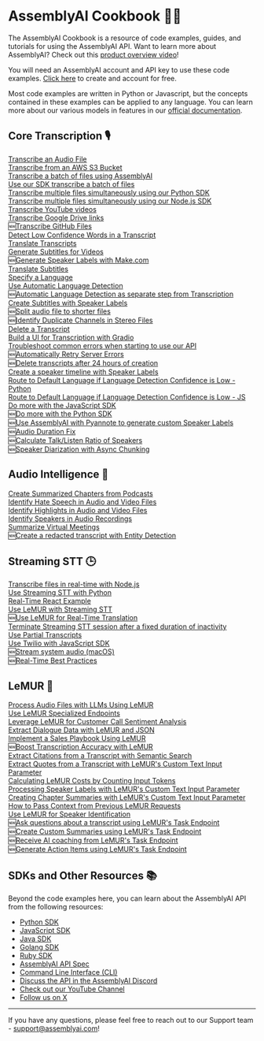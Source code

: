 # AssemblyAI Cookbook 🧑‍🍳
The AssemblyAI Cookbook is a resource of code examples, guides, and tutorials for using the AssemblyAI API. Want to learn more about AssemblyAI? Check out this [product overview video](https://youtu.be/UT1sBCuSJxE)!

You will need an AssemblyAI account and API key to use these code examples. [Click here](https://www.assemblyai.com/dashboard/signup) to create and account for free.

Most code examples are written in Python or Javascript, but the concepts contained in these examples can be applied to any language. You can learn more about our various models in features in our [official documentation](https://www.assemblyai.com/docs/).

## Core Transcription 🎙️
[Transcribe an Audio File](core-transcription/transcribe.ipynb)      
[Transcribe from an AWS S3 Bucket](core-transcription/transcribe_from_s3.ipynb)  
[Transcribe a batch of files using AssemblyAI](core-transcription/transcribe_batch_of_files)   
[Use our SDK transcribe a batch of files](core-transcription/SDK_transcribe_batch_of_files)  
[Transcribe multiple files simultaneously using our Python SDK](core-transcription/SDK_transcribe_batch_of_files/batch_transcription.ipynb)      
[Transcribe multiple files simultaneously using our Node.js SDK](core-transcription/SDK-Node-batch.md)   
[Transcribe YouTube videos](core-transcription/transcribe_youtube_videos.ipynb)  
[Transcribe Google Drive links](core-transcription/transcribing-google-drive-file.md)  
🆕[Transcribe GitHub Files](core-transcription/transcribing-github-files.md)  
[Detect Low Confidence Words in a Transcript](core-transcription/detecting-low-confidence-words.md)  
[Translate Transcripts](core-transcription/translate_transcripts.ipynb)  
[Generate Subtitles for Videos](core-transcription/subtitles.ipynb)\
🆕[Generate Speaker Labels with Make.com](core-transcription/make.com-speaker-labels.md)\
[Translate Subtitles](core-transcription/translate_subtitles.ipynb)     
[Specify a Language](core-transcription/specify-language.ipynb)  
[Use Automatic Language Detection](core-transcription/automatic-language-detection.ipynb)    
🆕[Automatic Language Detection as separate step from Transcription](core-transcription/automatic-language-detection-separate.ipynb)    
[Create Subtitles with Speaker Labels](core-transcription/speaker_labelled_subtitles.ipynb)   
🆕[Split audio file to shorter files](core-transcription/split_audio_file)   
🆕[Identify Duplicate Channels in Stereo Files](core-transcription/identify_duplicate_channels.ipynb)\
[Delete a Transcript ](core-transcription/delete_transcript.ipynb)  
[Build a UI for Transcription with Gradio](core-transcription/gradio-frontend.ipynb)  
[Troubleshoot common errors when starting to use our API](core-transcription/common_errors_and_solutions.md)  
🆕[Automatically Retry Server Errors](core-transcription/retry-server-error.ipynb)  
🆕[Delete transcripts after 24 hours of creation](core-transcription/schedule_delete.ipynb)  
[Create a speaker timeline with Speaker Labels](core-transcription/speaker_timeline.ipynb)\
[Route to Default Language if Language Detection Confidence is Low - Python](core-transcription/automatic-language-detection-route-default-language-python.ipynb)\
[Route to Default Language if Language Detection Confidence is Low - JS](core-transcription/automatic-language-detection-route-default-language-js.md)\
[Do more with the JavaScript SDK](core-transcription/do-more-with-sdk-js.md)\
🆕[Do more with the Python SDK](core-transcription/do-more-with-sdk-python.ipynb)\
🆕[Use AssemblyAI with Pyannote to generate custom Speaker Labels](core-transcription/Use_AssemblyAI_with_Pyannote_to_generate_custom_Speaker_Labels.ipynb)\
🆕[Audio Duration Fix](core-transcription/audio-duration-fix.ipynb)\
🆕[Calculate Talk/Listen Ratio of Speakers](core-transcription/talk-listen-ratio.ipynb)\
🆕[Speaker Diarization with Async Chunking](core-transcription/speaker-diarization-with-async-chunking.ipynb)

## Audio Intelligence 🤖
[Create Summarized Chapters from Podcasts](audio-intelligence/auto_chapters.ipynb)  
[Identify Hate Speech in Audio and Video Files](audio-intelligence/content_moderation.ipynb)     
[Identify Highlights in Audio and Video Files](audio-intelligence/key_phrases.ipynb)      
[Identify Speakers in Audio Recordings](audio-intelligence/speaker_labels.ipynb)      
[Summarize Virtual Meetings](audio-intelligence/summarization.ipynb)      
🆕[Create a redacted transcript with Entity Detection](audio-intelligence/entity_redaction.ipynb)      

## Streaming STT 🕒
[Transcribe files in real-time with Node.js](streaming-stt/file-transcription-nodejs)\
[Use Streaming STT with Python](streaming-stt/real-time.ipynb)\
[Real-Time React Example](https://github.com/AssemblyAI-Examples/realtime-react-example)\
[Use LeMUR with Streaming STT](streaming-stt/real_time_lemur.ipynb)\
🆕[Use LeMUR for Real-Time Translation](streaming-stt/real_time_translation.ipynb)\
[Terminate Streaming STT session after a fixed duration of inactivity](streaming-stt/terminate_realtime_programmatically.ipynb)\
[Use Partial Transcripts](streaming-stt/partial_transcripts.ipynb)\
[Use Twilio with JavaScript SDK](https://github.com/AssemblyAI/twilio-realtime-tutorial)\
🆕[Stream system audio (macOS)](streaming-stt/transcribe_system_audio.ipynb)\
🆕[Real-Time Best Practices](streaming-stt/real-time-best-practices.ipynb)

## LeMUR 🐾
[Process Audio Files with LLMs Using LeMUR](lemur/using-lemur.ipynb)  
[Use LeMUR Specialized Endpoints](lemur/specialized-endpoints.ipynb)  
[Leverage LeMUR for Customer Call Sentiment Analysis](lemur/call-sentiment-analysis.ipynb)     
[Extract Dialogue Data with LeMUR and JSON](lemur/dialogue-data.ipynb)         
[Implement a Sales Playbook Using LeMUR](lemur/sales-playbook.ipynb)   
🆕[Boost Transcription Accuracy with LeMUR](lemur/custom-vocab-lemur.ipynb)  
[Extract Citations from a Transcript with Semantic Search](lemur/transcript-citations.ipynb)    
[Extract Quotes from a Transcript with LeMUR's Custom Text Input Parameter](lemur/timestamped-transcripts.ipynb)    
[Calculating LeMUR Costs by Counting Input Tokens](lemur/counting-tokens.ipynb)  
[Processing Speaker Labels with LeMUR's Custom Text Input Parameter](lemur/input-text-speaker-labels.ipynb)  
[Creating Chapter Summaries with LeMUR's Custom Text Input Parameter](lemur/input-text-chapters.ipynb)  
[How to Pass Context from Previous LeMUR Requests](lemur/past-response-prompts.ipynb)  
[Use LeMUR for Speaker Identification](lemur/speaker-identification.ipynb)  
🆕[Ask questions about a transcript using LeMUR's Task Endpoint](lemur/task-endpoint-structured-QA.ipynb)  
🆕[Create Custom Summaries using LeMUR's Task Endpoint](lemur/task-endpoint-custom-summary.ipynb)    
🆕[Receive AI coaching from LeMUR's Task Endpoint](lemur/task-endpoint-ai-coach.ipynb)    
🆕[Generate Action Items using LeMUR's Task Endpoint](lemur/task-endpoint-action-items.ipynb)

## SDKs and Other Resources 📚
Beyond the code examples here, you can learn about the AssemblyAI API from the following resources:
- [Python SDK](https://github.com/AssemblyAI/assemblyai-python-sdk)
- [JavaScript SDK](https://github.com/AssemblyAI/assemblyai-node-sdk)
- [Java SDK](https://github.com/AssemblyAI/assemblyai-java-sdk)
- [Golang SDK](https://github.com/AssemblyAI/assemblyai-go-sdk)
- [Ruby SDK](https://github.com/AssemblyAI/assemblyai-ruby-sdk)
- [AssemblyAI API Spec](https://github.com/AssemblyAI/assemblyai-api-spec)
- [Command Line Interface (CLI)](https://github.com/AssemblyAI/assemblyai-cli)
- [Discuss the API in the AssemblyAI Discord](https://www.assemblyai.com/discord)
- [Check out our YouTube Channel](https://www.youtube.com/c/assemblyai)
- [Follow us on X](https://twitter.com/AssemblyAI)

***
If you have any questions, please feel free to reach out to our Support team - support@assemblyai.com!
